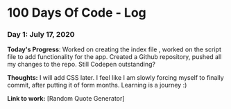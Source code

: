 # 100 Days Of Code - Log

### Day 1: July 17, 2020

**Today's Progress**: Worked on creating the index file , worked on the script file to add functionality for the app. Created a Github repository, pushed all my changes to the repo. Still Codepen outstanding?

**Thoughts:** I will add CSS later. I feel like I am slowly forcing myself to finally commit, after putting it of form months. Learning is a journey :)

**Link to work:** [Random Quote Generator]
